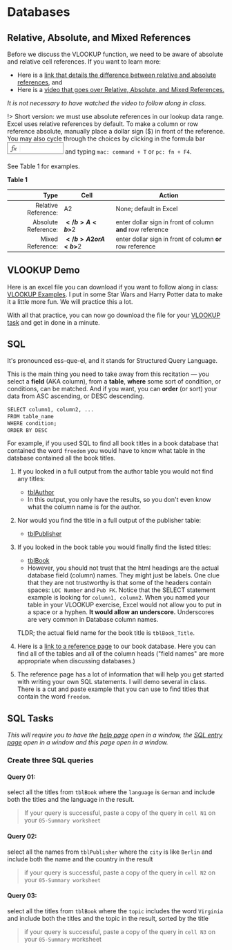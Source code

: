 # Databases

## Relative, Absolute, and Mixed References

Before we discuss the VLOOKUP function, we need to be aware of absolute and relative cell references. If you want to learn more:

* Here is a [link that details the difference between relative and absolute references](https://support.microsoft.com/en-us/office/switch-between-relative-and-absolute-references-981f5871-7864-42cc-b3f0-41ffa10cc6fc), and
* Here is a [video that goes over Relative, Absolute, and Mixed References.](https://www.youtube.com/watch?v=FRu48zy-Djk)

*It is not necessary to have watched the video to follow along in class.*

!> Short version: we must use absolute references in our lookup data range. Excel uses relative references by default. To make a column or row reference absolute, manually place a dollar sign ($) in front of the reference. You may also cycle through the choices by clicking in the formula bar ![formula bar](images/formula-bar.png) and typing ```mac: command + T``` or ```pc: fn + F4```.  
<br>See Table 1 for examples.

**Table 1**

Type | Cell | Action
---:|---|---
Relative Reference: | A2  | None; default in Excel
Absolute Reference: | <b>$</b>A<b>$</b>2 |  enter dollar sign in front of column <b>and</b> row reference
Mixed Reference: | <b>$</b>A2 or A<b>$</b>2 | enter dollar sign in front of column <b>or</b> row reference



## VLOOKUP Demo

Here is an excel file you can download if you want to follow along in class: [VLOOKUP Examples](https://github.com/ljonesdesign/161-recitations/raw/master/docs/files/jones-vlookup-examples-v2.xlsx). I put in some Star Wars and Harry Potter data to make it a little more fun. We will practice this a lot.

With all that practice, you can now go download the file for your [VLOOKUP task](https://ils.unc.edu/courses/2020_fall/inls161_001/13b.01.vlookup.html) and get in done in a minute.

## SQL

It's pronounced ess-que-el, and it stands for Structured Query Language.

This is the main thing you need to take away from this recitation &mdash; you select a **field** (AKA column), from a **table**, **where** some sort of condition, or conditions, can be matched. And if you want, you can **order** (or sort) your data from ASC ascending, or DESC descending.


```
SELECT column1, column2, ...
FROM table_name
WHERE condition;
ORDER BY DESC
```


For example, if you used SQL to find all book titles in a book database that contained the word `freedom` you would have to know what table in the database contained all the book titles.

1. If you looked in a full output from the author table you would not find any titles:

    * [tblAuthor](https://trianglewebs.com/book-database/tblAuthor.php)
    * In this output, you only have the results, so you don't even know what the column name is for the author.

2. Nor would you find the title in a full output of the publisher table:

    * [tblPublisher](https://trianglewebs.com/book-database/tblPublisher.php)

3. If you looked in the book table you would finally find the listed titles:

    * [tblBook](https://trianglewebs.com/book-database/tblBook.php)
    * However, you should not trust that the html headings are the actual database field (column) names. They might just be labels. One clue that they are not
    trustworthy is that some of the headers contain spaces: ```LOC Number``` and ```Pub FK```. Notice that the SELECT statement example
    is looking for ```column1, column2```. When you named your table in your VLOOKUP exercise, Excel would not allow you to put in a space or a hyphen. **It would allow an underscore.** Underscores are very common in Database column names.

    TLDR; the actual field name for the book title is ```tblBook_Title```.

4. Here is a [link to a reference page](https://trianglewebs.com/book-database/index.php) to our book database. Here you can find all of the tables and all of the column heads ("field names" are more appropriate when discussing databases.)

5. The reference page has a lot of information that will help you get started with writing your own SQL statements. I will demo several in class. There is a cut and paste example that you can use to find titles that contain the word `freedom`.

## SQL Tasks

*This will require you to have the [help page](https://trianglewebs.com/book-database/index.php) open in a window, the [SQL entry page](https://trianglewebs.com/book-database/sql-entry.php) open in a window and this page open in a window.*

### Create three SQL queries

#### Query 01:
select all the titles from ```tblBook``` where the ```language``` is ```German``` and include both the titles and the language in the result.

>If your query is successful, paste a copy of the query in ```cell N1``` on your ```05-Summary worksheet```

#### Query 02:
select all the names from ```tblPublisher``` where the ```city``` is like ```Berlin``` and include both the name and the country in the result

>if your query is successful, paste a copy of the query in ```cell N2``` on your ```05-Summary worksheet```

#### Query 03:
select all the titles from ```tblBook``` where the ```topic``` includes the word ```Virginia``` and include both the titles and the topic in the result, sorted by the title

>if your query is successful, paste a copy of the query in ```cell N3``` on your ```05-Summary``` worksheet
